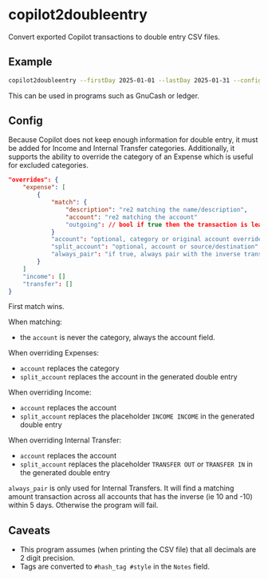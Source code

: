 # copilot2doubleentry

Convert exported Copilot transactions to double entry CSV files.

## Example

``` bash
copilot2doubleentry --firstDay 2025-01-01 --lastDay 2025-01-31 --config config.json transactions.csv > converted.csv
```

This can be used in programs such as GnuCash or ledger.

## Config

Because Copilot does not keep enough information for double entry, it
must be added for Income and Internal Transfer categories. Additionally,
it supports the ability to override the category of an Expense which is
useful for excluded categories.

``` json
"overrides": {
    "expense": [
        {
            "match": {
                "description": "re2 matching the name/description",
                "account": "re2 matching the account"
                "outgoing": // bool if true then the transaction is leaving the account
            }
            "account": "optional, category or original account override"
            "split_account": "optional, account or source/destination"
            "always_pair": "if true, always pair with the inverse transaction"
        }
    ]
    "income": []
    "transfer": []
}
```

First match wins.

When matching:

-   the `account` is never the category, always the account field.

When overriding Expenses:

-   `account` replaces the category
-   `split_account` replaces the account in the generated double entry

When overriding Income:

-   `account` replaces the account
-   `split_account` replaces the placeholder `INCOME INCOME` in the
    generated double entry

When overriding Internal Transfer:

-   `account` replaces the account
-   `split_account` replaces the placeholder `TRANSFER OUT` or
    `TRANSFER IN` in the generated double entry

`always_pair` is only used for Internal Transfers. It will find a
matching amount transaction across all accounts that has the inverse (ie
10 and -10) within 5 days. Otherwise the program will fail.

## Caveats

-   This program assumes (when printing the CSV file) that all decimals
    are 2 digit precision.
-   Tags are converted to `#hash_tag #style` in the `Notes` field.
